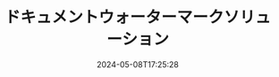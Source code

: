 ---
############################# Static ############################
layout: "family"
date:  2024-05-08T17:25:28
draft: false

product: "Watermark"
product_tag: "watermark"

lang: ja

############################# Head ############################
head_title: "ドキュメントウォーターマーク C# Java Node.js | ウォーターマークを追加"
head_description: "PDF、画像、文書にウォーターマークを追加します。Microsoft Office、PDF、OpenDocument、画像などのウォーターマークソリューション"

############################# Header ############################
title: "ドキュメントウォーターマークソリューション"
description:  |
  文書や画像にテキストや画像の透かしを追加します。

  便利な方法でドキュメントのウォーターマークを検索して変更します。

  ドキュメントに表示されるウォーターマークに関する情報を取得します。

############################# Supported Platforms ###############################
supported_platforms:
  enable: true
  head_title: "プラットフォームを選択してください"
  title: "プラットフォーム独立性"
  description: "GroupDocs.Watermark ライブラリは、以下のオペレーティングシステムとフレームワークをサポートしています。"
  details_link_title: "さらに詳しく"

  items:
    # items loop
    - title: ".NET"
      description: GroupDocs.Watermark .NET 
      color: "blue"
      tag: "net"
      link: "/watermark/net/"
      features_link: "https://docs.groupdocs.com/watermark/net/system-requirements/"
      features:
          # features loop
          - rows: "4"
            content: |
                    .NET Framework 4.6.2 or higher <br> .NET Core 2.0 or higher <br> .NET 6.0 or higher
      
          # features loop
          - rows: "1"
            content: |
                    Windows <br> Linux <br> Mac OS
      
          # features loop
          - rows: "3"
            content: |
                    Microsoft Visual Studio <br> JetBrains Rider
      
          # features loop
          - rows: "1"
            content: |
                    50+ file formats
      

    # items loop
    - title: "Java"
      description: GroupDocs.Watermark Java
      color: "red"
      tag: "java"
      link: "/watermark/java/"
      features_link: "https://docs.groupdocs.com/watermark/java/system-requirements/"
      features:
          # features loop
          - rows: "4"
            content: |
                    Java 8 or higher <br> Kotlin
      
          # features loop
          - rows: "1"
            content: |
                    Windows <br> Linux <br> Mac OS
      
          # features loop
          - rows: "3"
            content: |
                    IntelliJ IDEA <br> Eclipse <br> NetBeans
      
          # features loop
          - rows: "1"
            content: |
                    50+ file formats

    # items loop
    - title: "Node.js"
      description: GroupDocs.Watermark Node.js
      color: "green"
      tag: "nodejs-java"
      link: "/watermark/nodejs-java/"
      features_link: "https://docs.groupdocs.com/watermark/"
      features:
          # features loop
          - rows: "4"
            content: |
                    Node.js 16+ and J2SE 8.0 (1.8)+
      
          # features loop
          - rows: "1"
            content: |
                    Windows <br> Linux <br> Mac OS
      
          # features loop
          - rows: "3"
            content: |
                    Atom <br> Visual Studio Code <br> その他のテキストエディター
      
          # features loop
          - rows: "1"
            content: |
                    50+ file formats

############################# Features ###############################
features:
  enable: true
  title: "GroupDocs.Watermark 機能レビュー"
  description: "このライブラリは、一般的なドキュメント形式のさまざまなウォーターマークタイプを追加、検索、更新できるように設計されています。"

  items:
    # items loop
    - icon: "protect"
      title: "ウォーターマークでファイルを保護する"
      content: "ビジネス文書にテキストと画像のウォーターマークを追加します。"

    # items loop
    - icon: "search"
      title: "既存のウォーターマークを検索する"
      content: "以前にドキュメントに配置されたウォーターマークに関する詳細情報を取得します。"

    # items loop
    - icon: "manipulate"
      title: "ドキュメントウォーターマークの操作"
      content: "テキスト、スタイル、画像、その他のウォーターマーク機能を制御します。"

    # items loop
    - icon: "additional"
      title: "さまざまな追加機能"
      content: "ドキュメント情報の取得、ハイパーリンクやページの背景の更新など"

############################# Code Samples ###############################
code_samples:
  enable: true
  title: "ウォーターマークで文書を保護"
  description: "GroupDocs.Watermark 一般的な操作コードの例。"

  items:
    # items loop
    - title: "ウォーターマークの作成。"
      content: "ドキュメントにウォーターマークを追加するには、ターゲットファイルへのパスを指定します。特定のページにカスタマイズしたウォーターマークを適用するには、さまざまな選択肢があります。"
      samples:
          # samples loop
          - language: "C#"
            color: "blue"
            content: |
                    <code class="language-csharp" data-lang="csharp">
                        // 透かしを入れる文書を指定してください

                        using (Watermarker watermarker = new Watermarker("source.docx"))
                        {
                          // ウォーターマークオブジェクトを作成
                          TextWatermark watermark = new TextWatermark("top secret", new Font("Arial", 36));

                          // ウォーターマークオプションを設定する
                          watermark.ForegroundColor = Color.Red;
                          watermark.HorizontalAlignment = HorizontalAlignment.Center;
                          watermark.VerticalAlignment = VerticalAlignment.Center;

                          // ウォーターマークを追加して処理済みファイルを保存する
                          watermarker.Add(watermark);
                          watermarker.Save("result.docx");
                        }                    
                    </code>

          # samples loop
          - language: "Java"
            color: "red"
            content: |
                    <code class="language-java" data-lang="java">
                        // 透かしを入れる文書を指定してください

                        Watermarker watermarker = new Watermarker("source.docx");

                        // ウォーターマークオブジェクトを作成
                        TextWatermark watermark = new TextWatermark("top secret", new Font("Arial", 36));

                        // ウォーターマークオプションを設定する
                        watermark.setForegroundColor(Color.getRed());
                        watermark.setHorizontalAlignment(HorizontalAlignment.Center);
                        watermark.setVerticalAlignment(VerticalAlignment.Center);

                        // ウォーターマークを追加して処理済みファイルを保存する
                        watermarker.add(watermark);
                        watermarker.save("result.docx");
                        watermarker.close();

                    </code>

          # samples loop
          - language: "TypeScript"
            color: "green"
            content: |
                    <code class="language-java" data-lang="javascript">
                        // 透かしを入れる文書を指定してください

                        const watermarker = new Watermarker("source.docx");
    
                        // ウォーターマークオブジェクトを作成
                        const watermark = new TextWatermark("top secret", new Font("Arial", 36));

                        // ウォーターマークオプションを設定する
                        watermark.setForegroundColor(Color.getRed());
                        watermark.setHorizontalAlignment(HorizontalAlignment.Center);
                        watermark.setVerticalAlignment(VerticalAlignment.Center);

                        // ウォーターマークを追加して処理済みファイルを保存する
                        watermarker.add(watermark);
                        watermarker.save("result.docx");                        

                    </code>

############################# Supported Formats ###############################
formats:
  enable: true
  title: "50種類以上のファイルフォーマットに対応"
  description: "GroupDocs.Watermark は、一般的なドキュメントおよびファイル形式にウォーターマークを提供します。"

############################# Metrics ###############################
metrics:
  enable: true
  title: "当館統計データ"
  description: "主要な指標を深く掘り下げて、当社の業績、影響、成長に関する洞察を明らかにしてください。"

  items:
    # items loop
    - number: "50+"
      title: "対応フォーマット"
      content: "ライブラリは、50種類以上の最も一般的なファイル形式を処理できます。"

    # items loop
    - number: "800k"
      title: "NuGet ダウンロード"
      content: ".NET の GroupDocs.Watermark は NuGet で80万回以上ダウンロードされている人気のライブラリです。"

    # items loop
    - number: "15k"
      title: "Maven のダウンロード"
      content: "Mavenでのダウンロード数は15,000を超え、GroupDocs.Watermark は Java 人の開発者に人気があります。"

    # items loop
    - number: "140+"
      title: "幸せな顧客"
      content: "世界中の個人開発者やトップ企業が、革新的なソリューションを構築するために私たちのライブラリを好んでいます。"


############################# Customers ###############################
customers:
  enable: true
  title: "私たちの幸せな顧客"
  description: "GroupDocs の図書館は、世界中の世界的に有名で著名なブランドに採用されています。"

  items:
    # items loop
    - title: "BenQ Corporation"
      logo: "benq"
      
    # items loop
    - title: "Nasdaq Stock Market"
      logo: "nasdaq"
      
    # items loop
    - title: "AT&T Inc."
      logo: "att"
      
    # items loop
    - title: "Customer logo AstraZeneca"
      logo: "astrazeneca"
      
    # items loop
    - title: "Central Bank of Argentina"
      logo: "argentinacentralbank"
      
    # items loop
    - title: "Roche Holding AG"
      logo: "roche"
      
    # items loop
    - title: "Capita"
      logo: "capita"
      
    # items loop
    - title: "Axa S.A."
      logo: "axa"
      
    # items loop
    - title: "Instructure Inc."
      logo: "instructure"
      
    # items loop
    - title: "Wipro"
      logo: "wipro"


############################# Actions ###############################
actions:
  enable: true
  title: "始める準備はできましたか?"
  description: "お使いのプラットフォームで GroupDocs.Watermark の機能を無料でお試しください"

  items:
    # items loop
    - title: ".NET"
      color: "blue"
      link: "/watermark/net/"

    # items loop
    - title: "Java"
      color: "red"
      link: "/watermark/java/"

    # items loop
    - title: "Node.js"
      color: "green"
      link: "/watermark/nodejs-java/"      

############################# FAQ ###############################
faq:
  enable: true
  title: "よく寄せられる質問"
  description: "よくある質問をご覧ください"

  items:
    # items loop
    - question: "GroupDocs.Watermark は文書操作に外部ライブラリを必要としていますか？"
      answer: "GroupDocs.Watermark は独立して動作するため、Adobe Acrobat、Microsoft Office などのサードパーティ製ソフトウェアは必要ありません。"

    # items loop
    - question: "購入前に GroupDocs.Watermark 個の機能をテストできますか？"
      answer: "はい、GroupDocs.Watermark は無料トライアルを提供しています！インストールして試してみてください。ただし、試用版では文書に「トライアルバッジ」が追加され、最初の 3 ページのみが処理されることに注意してください。すべての体験をしてみたいですか？すべての機能を利用するには、30 日間無料の一時ライセンスを入手してください。詳細は [一時ライセンス](https://purchase.groupdocs.com/temporary-license/) をご覧ください。"

    # items loop
    - question: "どのような種類のライセンスが提供されていますか?"
      answer: "GroupDocs.Watermark ライセンスが必要ですか?選択肢があります！さまざまなオプションからライセンスを選択できます。チーム内の開発者の数。1 つのオフィスやリモートワークプレイスなどの導入場所。エンドカスタマーディストリビューションでは SDK/API をクライアントと共有する必要がありますか?また、月単位の使用ライセンスもあります。従量制プランでは、使用した分のみお支払いいただきます。さらに掘り下げて、最適な [価格](https://purchase.groupdocs.com/pricing/watermark/net/) を見つけてください。"

############################# Cloud Links ###############################
cloud_links:
  enable: true
  title: "GroupDocs.Watermark ローコード API"
  description: "クラウドベースの REST API を使用して、アプリケーションでファイルにウォーターマークを追加します。"
  
  items:
    # items loop
    - title: "GroupDocs.Watermark Cloud for cURL"
      content: "cURL REST ful API を使用して、PDF、Word、Excel、PowerPoint、JPEG などの一般的なファイル形式にウォーターマークを付けます。"
      icon: "groupdocs_watermark-for-curl"
      link: "https://products.groupdocs.cloud/watermark/curl"

    # items loop
    - title: "GroupDocs.Watermark Cloud for .NET"
      content: ".NET 用のCloud SDKによるドキュメントウォーターマーク機能で .NET 個のアプリケーションを強化します。ビジネス文書はご自身で保護してください。"
      icon: "groupdocs_watermark-for-net"
      link: "https://products.groupdocs.cloud/watermark/net"

    # items loop
    - title: "GroupDocs.Watermark Cloud for Java"
      content: "Java 向けに設計された GroupDocs.Watermark SDKは、Java 個のアプリケーションとビジネスファイルに新しい可能性をもたらします。"
      icon: "groupdocs_watermark-for-java"
      link: "https://products.groupdocs.cloud/watermark/java"

############################# App links ###############################
app_links:
  enable: true
  title: "GroupDocs.Watermark ウェブアプリ"
  description: "GroupDocs は、ドキュメントにウォーターマークを追加するためのウェブアプリケーションへのアクセスを許可します。50 種類以上の一般的なファイル形式に、お好きなブラウザで無料で透かしを入れることができます。"

  items:
    # items loop
    - title: "GroupDocs.Watermark Total"
      content: "どのデバイスからでもドキュメントにウォーターマークを追加できるオンラインツール。"
      icon: "groupdocs_watermark-app"
      link: "https://products.groupdocs.app/watermark/total"

    # items loop
    - title: "GroupDocs.Watermark DOCX"
      content: "ウォーターマーク MS Word DOCX オンライン。"
      icon: "groupdocs_words-app"
      link: "https://products.groupdocs.app/watermark/docx"

    # items loop
    - title: "GroupDocs.Watermark PDF"
      content: "PDF 件の文書をオンラインで保護します。"
      icon: "groupdocs_pdf-app"
      link: "https://products.groupdocs.app/watermark/pdf"


      


---